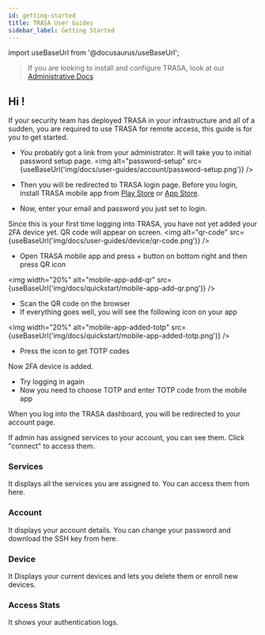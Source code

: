 ```yaml
---
id: getting-started
title: TRASA User Guides
sidebar_label: Getting Started
---
```

import useBaseUrl from '@docusaurus/useBaseUrl';

> If you are looking to install and configure TRASA, look at our [Administrative  Docs](https://www.trasa.io/docs/ "Administrative Docs")

## Hi !

If your security team has deployed TRASA in your infrastructure and all of a sudden, you are required to use TRASA for remote access, this guide is for you to get started.



* You probably got a link from your administrator. It will take you to initial password setup page.
<img  alt="password-setup" src={useBaseUrl('img/docs/user-guides/account/password-setup.png')} />


* Then you will be redirected to TRASA login page. Before you login, install TRASA mobile app from [Play Store](https://play.google.com/store/apps/details?id=com.trasa&hl=en) or [App Store](https://apps.apple.com/np/app/trasa/id1411267389).
* Now, enter your email and password you just set to login.

Since this is your first time logging into TRASA, you have  not yet added your 2FA device yet.
QR code will appear on screen.
<img  alt="qr-code" src={useBaseUrl('img/docs/user-guides/device/qr-code.png')} />


* Open TRASA mobile app and press + button on bottom right and then press QR icon

<img width="20%" alt="mobile-app-add-qr" src={useBaseUrl('img/docs/quickstart/mobile-app-add-qr.png')} />  

* Scan the QR code on the browser
* If everything goes well, you will see the following icon on your app

<img width="20%" alt="mobile-app-added-totp" src={useBaseUrl('img/docs/quickstart/mobile-app-added-totp.png')} />  

* Press the icon to get TOTP codes


Now 2FA device is added.

* Try logging in again
* Now you need to choose TOTP and enter TOTP code from the mobile app


When you log into the TRASA dashboard, you will be redirected to your account page. 

If admin has assigned services to your account, you can see them. Click "connect" to access them.

### Services 
It displays all the services you are assigned to. You can access them from here.

### Account
It displays your account details. You can change your password and download the SSH key from here.

### Device
It Displays your current devices and lets you delete them or enroll new devices.


### Access Stats
It shows your authentication logs.

